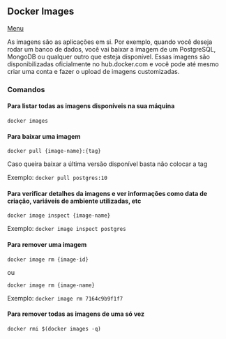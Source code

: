 ## Docker Images

[Menu](../README.md)

As imagens são as aplicações em si. Por exemplo, quando você deseja rodar um banco de dados, você vai baixar a imagem de um PostgreSQL, MongoDB ou qualquer outro que esteja disponível. Essas imagens são disponibilizadas oficialmente no hub.docker.com e você pode até mesmo criar uma conta e fazer o upload de imagens customizadas.

### Comandos

#### Para listar todas as imagens disponíveis na sua máquina

```
docker images
```

#### Para baixar uma imagem 

```
docker pull {image-name}:{tag}
```

Caso queira baixar a última versão disponível basta não colocar a tag

Exemplo: `docker pull postgres:10`

#### Para verificar detalhes da imagens e ver informações como data de criação, variáveis de ambiente utilizadas, etc

```
docker image inspect {image-name}
```

Exemplo: `docker image inspect postgres`

#### Para remover uma imagem

```
docker image rm {image-id}
```
ou 

```
docker image rm {image-name}
```

Exemplo: `docker image rm 7164c9b9f1f7`

#### Para remover todas as imagens de uma só vez

```
docker rmi $(docker images -q)
```